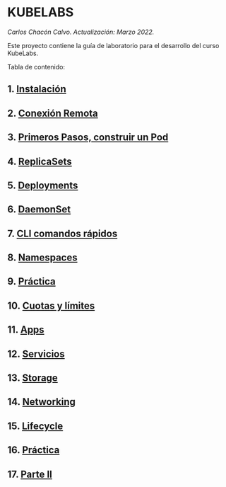 # KUBELABS <!-- omit in TOC -->
*Carlos Chacón Calvo. Actualización: Marzo 2022.*

Este proyecto contiene la guía de laboratorio para el desarrollo del curso KubeLabs. <!-- omit in TOC -->

Tabla de contenido:

## 1. [Instalación](./01.Instalación.md)
## 2. [Conexión Remota](./02.ConexionRemota.md)
## 3. [Primeros Pasos, construir un Pod](./03.PrimerosPasos.md)
## 4. [ReplicaSets](./04.ReplicaSets.md)
## 5. [Deployments](./05.Deployments.md)
## 6. [DaemonSet](./06.DaemonSet.md)
## 7. [CLI comandos rápidos](./07.CLI.md)
## 8. [Namespaces](./08.Namespaces.md)
## 9. [Práctica](./09.Practica.md)
## 10. [Cuotas y límites](/10.Cuotas-Limites.md)
## 11. [Apps](/11.Apps.md)

## 12. [Servicios](/12.Servicios.md)
## 13. [Storage](/13.Storage.md)
## 14. [Networking](/14.Networking.md)


## 15. [Lifecycle](/15.Lifecycle.md)
## 16. [Práctica](/16.Practica2.md)

## 17. [Parte II](/17.ParteII.md)


